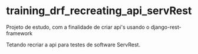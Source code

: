 # training_drf_recreating_api_servRest
Projeto de estudo, com a finalidade de criar api's usando o django-rest-framework

Tetando recriar a api para testes de software ServRest. 

